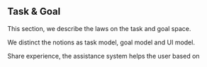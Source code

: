 ## Task & Goal

This section, we describe the laws on the task and goal space.

We distinct the notions as task model, goal model and UI model.

Share experience, the assistance system helps the user based on 

